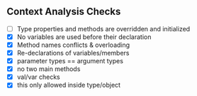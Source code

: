 ## Context Analysis Checks

- [ ] Type properties and methods are overridden and initialized
- [X] No variables are used before their declaration
- [X] Method names conflicts & overloading
- [X] Re-declarations of variables/members
- [X] parameter types == argument types
- [X] no two main methods
- [X] val/var checks
- [X] this only allowed inside type/object
